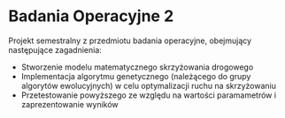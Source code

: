 # Badania Operacyjne 2
Projekt semestralny z przedmiotu badania operacyjne, obejmujący następujące zagadnienia: 
* Stworzenie modelu matematycznego skrzyżowania drogowego
* Implementacja algorytmu genetycznego (należącego do grupy algorytów ewolucyjnych) w celu optymalizacji ruchu na skrzyżowaniu
* Przetestowanie powyższego ze względu na wartości paramametrów i zaprezentowanie wyników
